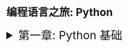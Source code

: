 # 编程语言之旅: Python


<details>
<summary style="font-size: 30px;">第一章: Python 基础</summary>

  - ### [1-标识符](1_base/1-基础/1-基础知识.md) 
  - ### [2-字符串](1_base/2-字符串/2-字符串.md) 
  - ### [3-input函数](1_base/3-使用input获取键盘的输入/3-input函数.md) 
  - ### [4-布尔类型](1_base/4-布尔类型/4-布尔类型.md) 
  - ### [5-循环](1_base/5-循环/5-循环.md) 
  - ### [6-函数](1_base/6-函数/6-函数.md) 
  - ### [7-数据容器](1_base/7-数据容器/7-数据容器.md) 
  - ### [8-文件操作](1_base/8-文件操作/8-文件操作) 
  - ### [9-异常](1_base/9-异常/9-异常) 
</details>
